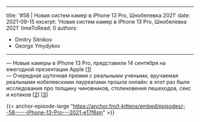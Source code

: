 
---
title: '#58 | Новая систем камер в iPhone 13 Pro, Шнобелевка 2021'
date: 2021-09-15
excerpt: 'Новая систем камер в iPhone 13 Pro, Шнобелевка 2021'
timeToRead: 0
authors:
  - Dmitry Sitnikov
  - George Ymydykov
---

— Новые камеры в iPhone 13 Pro, представили 14 сентября на ежегодной презентации Apple [[1](https://www.apple.com/iphone-13-pro/specs/)]<br/>
— Очередная шуточная премия с реальными учеными, вручаемая реальными нобелевскими лауреатами прошла онлайн: в этот раз были исследования про толщину чиновников, столкновения пешеходов, секс и котиков [[2](https://ignobel.com)] [[3](https://vimeo.com/599769861)]

{{< anchor-episode-large "https://anchor.fm/t-kittens/embed/episodes/--58-----iPhone-13-Pro---2021-e17f6qn" >}}
